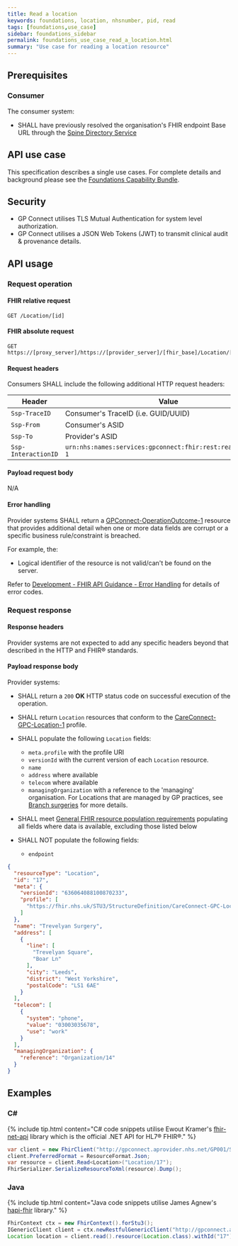 ```yaml
---
title: Read a location
keywords: foundations, location, nhsnumber, pid, read
tags: [foundations,use_case]
sidebar: foundations_sidebar
permalink: foundations_use_case_read_a_location.html
summary: "Use case for reading a location resource"
---
```


## Prerequisites ##

### Consumer ###

The consumer system:

- SHALL have previously resolved the organisation's FHIR endpoint Base URL through the [Spine Directory Service](https://nhsconnect.github.io/gpconnect/integration_spine_directory_service.html)

## API use case ##

This specification describes a single use cases. For complete details and background please see the [Foundations Capability Bundle](foundations.html).

## Security ##

- GP Connect utilises TLS Mutual Authentication for system level authorization.
- GP Connect utilises a JSON Web Tokens (JWT) to transmit clinical audit & provenance details. 

## API usage ##

### Request operation ###

#### FHIR relative request ####

```http
GET /Location/[id]
```

#### FHIR absolute request ####

```http
GET https://[proxy_server]/https://[provider_server]/[fhir_base]/Location/[id]
```

#### Request headers ####

Consumers SHALL include the following additional HTTP request headers:

| Header               | Value |
|----------------------|-------|
| `Ssp-TraceID`        | Consumer's TraceID (i.e. GUID/UUID) |
| `Ssp-From`           | Consumer's ASID |
| `Ssp-To`             | Provider's ASID |
| `Ssp-InteractionID`  | `urn:nhs:names:services:gpconnect:fhir:rest:read:location-1`|

#### Payload request body ####

N/A

#### Error handling ####

Provider systems SHALL return a [GPConnect-OperationOutcome-1](https://fhir.nhs.uk/STU3/StructureDefinition/GPConnect-OperationOutcome-1) resource that provides additional detail when one or more data fields are corrupt or a specific business rule/constraint is breached.

For example, the:

- Logical identifier of the resource is not valid/can't be found on the server.  

Refer to [Development - FHIR API Guidance - Error Handling](development_fhir_error_handling_guidance.html) for details of error codes.

### Request response ###

#### Response headers ####

Provider systems are not expected to add any specific headers beyond that described in the HTTP and FHIR&reg; standards.

#### Payload response body ####

Provider systems:

- SHALL return a `200` **OK** HTTP status code on successful execution of the operation.
- SHALL return `Location` resources that conform to the [CareConnect-GPC-Location-1](https://fhir.nhs.uk/STU3/StructureDefinition/CareConnect-GPC-Location-1) profile.

- SHALL populate the following `Location` fields:
  - `meta.profile` with the profile URI
  - `versionId` with the current version of each `Location` resource.
  - `name`
  - `address` where available
  - `telecom` where available
  - `managingOrganization` with a reference to the 'managing' organisation. For Locations that are managed by GP practices, see [Branch surgeries](development_branch_surgeries.html) for more details.

- SHALL meet [General FHIR resource population requirements](development_fhir_resource_guidance.html#general-fhir-resource-population-requirements) populating all fields where data is available, excluding those listed below

- SHALL NOT populate the following fields:
  - `endpoint`

```json
{
  "resourceType": "Location",
  "id": "17",
  "meta": {
    "versionId": "636064088100870233",
    "profile": [
      "https://fhir.nhs.uk/STU3/StructureDefinition/CareConnect-GPC-Location-1"
    ]
  },
  "name": "Trevelyan Surgery",
  "address": [
    {
      "line": [
        "Trevelyan Square",
        "Boar Ln"
      ],
      "city": "Leeds",
      "district": "West Yorkshire",
      "postalCode": "LS1 6AE"
    }
  ],
  "telecom": [
    {
      "system": "phone",
      "value": "03003035678",
      "use": "work"
    }
  ],
  "managingOrganization": {
    "reference": "Organization/14"
  }
}
```

## Examples ##

### C# ###

{% include tip.html content="C# code snippets utilise Ewout Kramer's [fhir-net-api](https://github.com/ewoutkramer/fhir-net-api) library which is the official .NET API for HL7&reg; FHIR&reg;." %}

```csharp
var client = new FhirClient("http://gpconnect.aprovider.nhs.net/GP001/STU3/1/");
client.PreferredFormat = ResourceFormat.Json;
var resource = client.Read<Location>("Location/17");
FhirSerializer.SerializeResourceToXml(resource).Dump();
```

### Java ###

{% include tip.html content="Java code snippets utilise James Agnew's [hapi-fhir](https://github.com/jamesagnew/hapi-fhir/
) library." %}

```java
FhirContext ctx = new FhirContext().forStu3();
IGenericClient client = ctx.newRestfulGenericClient("http://gpconnect.aprovider.nhs.net/GP001/STU3/1/");
Location location = client.read().resource(Location.class).withId("17").execute();
```
